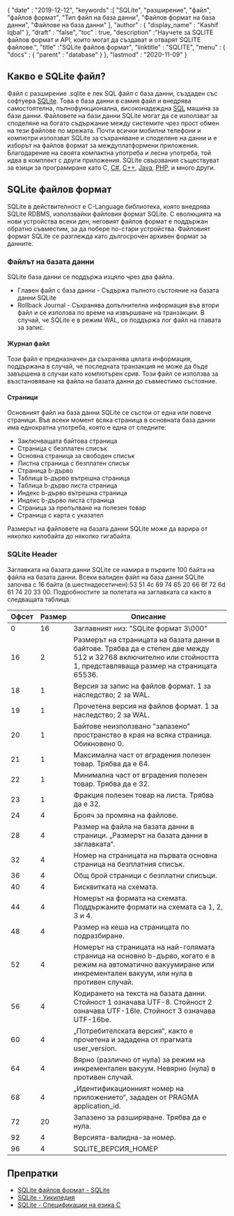 {
  "date" : "2019-12-12",
  "keywords" :[ "SQLite", "разширение", "файл", "файлов формат", "Тип файл на база данни", "Файлов формат на база данни", "Файлове на база данни" ],
  "author" : {
    "display_name" : "Kashif Iqbal"
},
  "draft" : "false",
  "toc" : true,
  "description" :"Научете за SQLITE файлов формат и API, които могат да създават и отварят SQLITE файлове.",
  "title" :"SQLite файлов формат",
  "linktitle" : "SQLITE",
  "menu" : {
    "docs" : {
      "parent" : "database"
}
},
  "lastmod" : "2020-11-09"
}

## Какво е SQLite файл?

Файл с разширение .sqlite е лек SQL файл с база данни, създаден със софтуера [SQLite](https://www.sqlite.org/index.html). Това е база данни в самия файл и внедрява самостоятелна, пълнофункционална, високонадеждна [SQL](/bg/database/sql/) машина за бази данни. Файловете на бази данни SQLite могат да се използват за споделяне на богато съдържание между системите чрез прост обмен на тези файлове по мрежата. Почти всички мобилни телефони и компютри използват SQLite за съхраняване и споделяне на данни и е изборът на файлов формат за междуплатформени приложения. Благодарение на своята компактна употреба и лесна употреба, той идва в комплект с други приложения. SQLite свързвания съществуват за езици за програмиране като C, [C#](/bg/programming/cs/), [C++](/bg/programming/cpp), [Java](/bg/programming/java/), [PHP](/bg/programming/php/ ), и много други.

## SQLite файлов формат

SQLite в действителност е C-Language библиотека, която внедрява SQLite RDBMS, използвайки файловия формат SQLite. С еволюцията на нови устройства всеки ден, неговият файлов формат е поддържан обратно съвместим, за да побере по-стари устройства. Файловият формат SQLite се разглежда като дългосрочен архивен формат за данните.

### Файлът на базата данни

SQLite база данни се поддържа изцяло чрез два файла.
* Главен файл с база данни - Съдържа пълното състояние на базата данни SQLite
* Rollback Journal - Съхранява допълнителна информация във втори файл и се използва по време на извършване на транзакции. В случай, че SQLite е в режим WAL, се поддържа лог файл на главата за запис.

#### Журнал файл

Този файл е предназначен да съхранява цялата информация, поддържана в случай, че последната транзакция не може да бъде завършена в случаи като компютърен срив. Този файл се използва за възстановяване на файла на базата данни до съвместимо състояние.

#### Страници

Основният файл на база данни SQLite се състои от една или повече страници. Във всеки момент всяка страница в основната база данни има еднократна употреба, която е една от следните:

* Заключващата байтова страница
* Страница с безплатен списък
* Основна страница за свободен списък
* Листна страница с безплатен списък
* Страница b-дърво
* Таблица b-дърво вътрешна страница
* Таблица b-дърво листа страница
* Индекс b-дърво вътрешна страница
* Индекс b-дърво листа страница
* Страница за препълване на полезен товар
* Страница с карта с указател

Размерът на файловете на базата данни SQLite може да варира от няколко килобайта до няколко гигабайта.

### SQLite Header

Заглавката на базата данни SQLite се намира в първите 100 байта на файла на базата данни. Всеки валиден файл на база данни SQLite започва с 16 байта (в шестнадесетичен):53 51 4c 69 74 65 20 66 6f 72 6d 61 74 20 33 00. Подробностите за полетата на заглавката са както в следващата таблица.

|Офсет|Размер|Описание|
---|---|---|
|0|16|Заглавният низ: "SQLite формат 3\000"|
|16|2|Размерът на страницата на базата данни в байтове. Трябва да е степен две между 512 и 32768 включително или стойността 1, представляваща размер на страницата 65536.|
|18|1|Версия за запис на файлов формат. 1 за наследство; 2 за WAL.|
|19|1|Прочетена версия на файлов формат. 1 за наследство; 2 за WAL.|
|20|1|Байтове неизползвано "запазено" пространство в края на всяка страница. Обикновено 0.|
|21|1|Максимална част от вградения полезен товар. Трябва да е 64.|
|22|1|Минимална част от вградения полезен товар. Трябва да е 32.|
|23|1|Фракция полезен товар на листа. Трябва да е 32.|
|24|4|Брояч за промяна на файлове.|
|28|4|Размер на файла на базата данни в страници. „Размерът на базата данни в заглавката“.|
|32|4|Номер на страницата на първата основна страница на безплатния списък.|
|36|4|Общ брой страници с безплатни списъци.|
|40|4|Бисквитката на схемата.|
|44|4|Номерът на формата на схемата. Поддържаните формати на схемата са 1, 2, 3 и 4.|
|48|4|Размер на кеша на страницата по подразбиране.|
|52|4|Номерът на страницата на най-голямата страница на основно b-дърво, когато е в режим на автоматично вакуумиране или инкрементален вакуум, или нула в противен случай.|
|56|4|Кодирането на текста на базата данни. Стойност 1 означава UTF-8. Стойност 2 означава UTF-16le. Стойност 3 означава UTF-16be.|
|60|4|„Потребителската версия“, както е прочетена и зададена от прагмата user_version.|
|64|4|Вярно (различно от нула) за режим на инкрементален вакуум. Невярно (нула) в противен случай.|
|68|4|„Идентификационният номер на приложението“, зададен от PRAGMA application_id.|
|72|20|Запазено за разширяване. Трябва да е нула.|
|92|4|Версията-валидна-за номер.|
|96|4|SQLITE_ВЕРСИЯ_НОМЕР|

## Препратки ##

* [SQLite файлов формат - SQLite](https://www.sqlite.org/fileformat2.html)
* [SQLite - Уикипедия](https://en.wikipedia.org/wiki/SQLite)
* [SQLite - Спецификации на езика C](https://www.sqlite.org/c3ref/intro.html)

